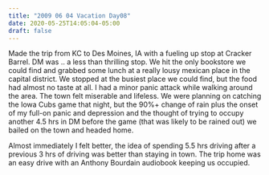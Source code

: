```yaml
---
title: "2009 06 04 Vacation Day08"
date: 2020-05-25T14:05:04-05:00
draft: false
---
```


Made the trip from KC to Des Moines, IA with a fueling up stop at Cracker Barrel. DM was .. a less than thrilling stop. We hit the only bookstore we could find and grabbed some lunch at a really lousy mexican place in the capital district. We stopped at the busiest place we could find, but the food had almost no taste at all. I had a minor panic attack while walking around the area. The town felt miserable and lifeless. We were planning on catching the Iowa Cubs game that night, but the 90%+ change of rain plus the onset of my full-on panic and depression and the thought of trying to occupy another 4.5 hrs in DM before the game (that was likely to be rained out) we bailed on the town and headed home. 

Almost immediately I felt better, the idea of spending 5.5 hrs driving after a previous 3 hrs of driving was better than staying in town. The trip home was an easy drive with an Anthony Bourdain audiobook keeping us occupied.  

